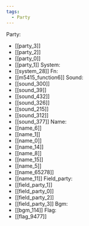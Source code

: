 ```yaml
---
tags:
  - Party
---
```

Party:
- [[party_3]]
- [[party_2]]
- [[party_0]]
- [[party_1]]
System:
- [[system_28]]
Fn:
- [[m5415_function6]]
Sound:
- [[sound_300]]
- [[sound_39]]
- [[sound_432]]
- [[sound_326]]
- [[sound_215]]
- [[sound_312]]
- [[sound_377]]
Name:
- [[name_6]]
- [[name_1]]
- [[name_0]]
- [[name_14]]
- [[name_8]]
- [[name_15]]
- [[name_5]]
- [[name_65278]]
- [[name_11]]
Field_party:
- [[field_party_1]]
- [[field_party_0]]
- [[field_party_2]]
- [[field_party_3]]
Bgm:
- [[bgm_114]]
Flag:
- [[flag_9477]]
